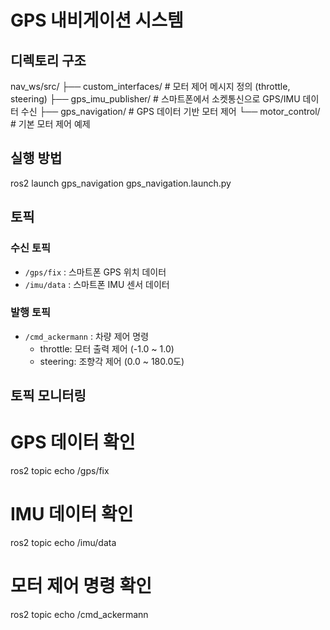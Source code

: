 # GPS 내비게이션 시스템

## 디렉토리 구조
nav_ws/src/
├── custom_interfaces/    # 모터 제어 메시지 정의 (throttle, steering)
├── gps_imu_publisher/   # 스마트폰에서 소켓통신으로 GPS/IMU 데이터 수신
├── gps_navigation/      # GPS 데이터 기반 모터 제어
└── motor_control/       # 기본 모터 제어 예제

## 실행 방법
ros2 launch gps_navigation gps_navigation.launch.py

## 토픽

### 수신 토픽
- `/gps/fix` : 스마트폰 GPS 위치 데이터
- `/imu/data` : 스마트폰 IMU 센서 데이터

### 발행 토픽
- `/cmd_ackermann` : 차량 제어 명령
  - throttle: 모터 출력 제어 (-1.0 ~ 1.0)
  - steering: 조향각 제어 (0.0 ~ 180.0도)

## 토픽 모니터링
# GPS 데이터 확인
ros2 topic echo /gps/fix

# IMU 데이터 확인
ros2 topic echo /imu/data

# 모터 제어 명령 확인
ros2 topic echo /cmd_ackermann